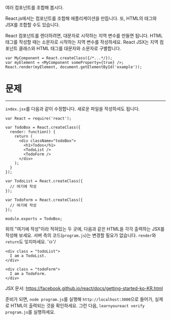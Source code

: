 여러 컴포넌트를 조합해 봅시다.

React.js에서는 컴포넌트를 조합해 애플리케이션을 만듭니다.
또, HTML의 태그와 JSX를 조합할 수도 있습니다.

React 컴포넌트를 렌더하려면, 대문자로 시작하는 지역 변수를 만들면 됩니다.
HTML 태그를 작성할 때는 소문자로 시작하는 지역 변수를 작성하세요.
React JSX는 지역 컴포넌트 클래스와 HTML 태그를 대문자와 소문자로 구별합니다.

```
var MyComponent = React.createClass({/*...*/});
var myElement = <MyComponent someProperty={true} />;
React.render(myElement, document.getElementById('example'));
```

# 문제
---

`index.jsx`를 다음과 같이 수정합니다.
새로운 파일을 작성하셔도 됩니다.


```
var React = require('react');

var TodoBox = React.createClass({
  render: function() {
    return (
      <div className="todoBox">
        <h1>Todos</h1>
        <TodoList />
        <TodoForm />
      </div>
    );
  }
});

var TodoList = React.createClass({
  // 여기에 작성
});

var TodoForm = React.createClass({
  // 여기에 작성
});

module.exports = TodoBox;
```

위의 "여기에 작성"이라 적혀있는 두 곳에, 다음과 같은 HTML을 각각 출력하는 JSX를
작성해 보세요.
서버 측의 코드(`program.js`)는 변경할 필요가 없습니다.
`render`와 `return`도 잊지마세요. 'ㅁ'/

```
<div class = "todoList">
  I am a TodoList.
</div>

<div class = "todoForm">
  I am a TodoForm.
</div>
```

JSX 문서: https://facebook.github.io/react/docs/getting-started-ko-KR.html

준비가 되면, `node program.js`를 실행해 `http://localhost:3000`으로 들어가, 실제로 HTML이 출력되는 것을 확인하세요.
그런 다음, `learnyoureact verify program.js`를 실행하세요.
